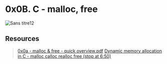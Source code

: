# 0x0B. C - malloc, free
![Sans titre12](https://user-images.githubusercontent.com/125459327/231238746-f69b1e48-9b00-4c7a-b214-b6043c8d29ab.jpg)
## Resources
> [0x0a - malloc & free - quick overview.pdf](https://s3.amazonaws.com/alx-intranet.hbtn.io/uploads/misc/2021/1/a094c90e7f466bbeaa49cb24c8f04e7f27aaad41.pdf?X-Amz-Algorithm=AWS4-HMAC-SHA256&X-Amz-Credential=AKIARDDGGGOUSBVO6H7D%2F20230411%2Fus-east-1%2Fs3%2Faws4_request&X-Amz-Date=20230411T210836Z&X-Amz-Expires=86400&X-Amz-SignedHeaders=host&X-Amz-Signature=e1dfc1d41dc342d43b603b6d7841b2025f6033c68cf3f052544298cec45d74c9)
> [Dynamic memory allocation in C - malloc calloc realloc free (stop at 6:50)](https://www.youtube.com/watch?v=xDVC3wKjS64)
